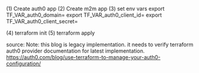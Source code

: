 (1) Create auth0 app
(2) Create m2m app
(3) set env vars
export TF_VAR_auth0_domain=
export TF_VAR_auth0_client_id=
export TF_VAR_auth0_client_secret=

(4) terraform init 
(5) terraform apply


source:
Note: this blog is legacy implementation. it needs to verify terraform auth0 provider documentation for latest implementation.
https://auth0.com/blog/use-terraform-to-manage-your-auth0-configuration/